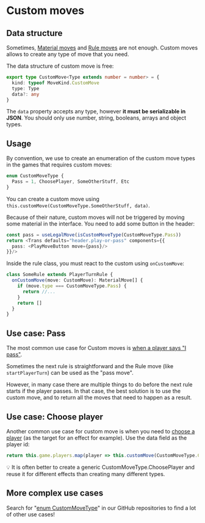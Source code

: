# Custom moves

## Data structure

Sometimes, [Material moves](TODO) and [Rule moves](features/rule-moves.md) are not enough. Custom moves allows to create any type of move that you need.

The data structure of custom move is free:
```typescript
export type CustomMove<Type extends number = number> = {
  kind: typeof MoveKind.CustomMove
  type: Type
  data?: any
}
```

The `data` property accepts any type, however **it must be serializable in JSON**. You should only use number, string, booleans, arrays and object types.

## Usage

By convention, we use to create an enumeration of the custom move types in the games that requires custom moves:
```typescript
enum CustomMoveType {
  Pass = 1, ChoosePlayer, SomeOtherStuff, Etc
}
```

You can create a custom move using `this.customMove(CustomMoveType.SomeOtherStuff, data)`.

Because of their nature, custom moves will not be triggered by moving some material in the interface. You need to add some button in the header:

```typescript jsx
const pass = useLegalMove(isCustomMoveType(CustomMoveType.Pass))
return <Trans defaults="header.play-or-pass" components={{
  pass: <PlayMoveButton move={pass}/>
}}/>
```

Inside the rule class, you must react to the custom using `onCustomMove`:
```typescript
class SomeRule extends PlayerTurnRule {
  onCustomMove(move: CustomMove): MaterialMove[] {
    if (move.type === CustomMoveType.Pass) {
      return //...
    }
    return []
  }
}
```

## Use case: Pass

The most common use case for Custom moves is [when a player says "I pass"](https://github.com/search?q=org%3Agamepark%20CustomMoveType.Pass&type=code).

Sometimes the next rule is straightforward and the Rule move (like `startPlayerTurn`) can be used as the "pass move".

However, in many case there are multiple things to do before the next rule starts if the player passes. In that case, the best solution is to use the custom move, and to return all the moves that need to happen as a result.

## Use case: Choose player

Another common use case for custom move is when you need to [choose a player](https://github.com/search?q=org%3Agamepark+CustomMoveType.ChoosePlayer&type=code) (as the target for an effect for example). Use the data field as the player id:

```typescript
return this.game.players.map(player => this.customMove(CustomMoveType.ChoosePlayer, player)) // choose any player
```

:bulb: It is often better to create a generic CustomMoveType.ChoosePlayer and reuse it for different effects than creating many different types.

## More complex use cases

Search for "[enum CustomMoveType](https://github.com/search?q=org%3Agamepark+enum+CustomMoveType&type=code)" in our GitHub repositories to find a lot of other use cases!
